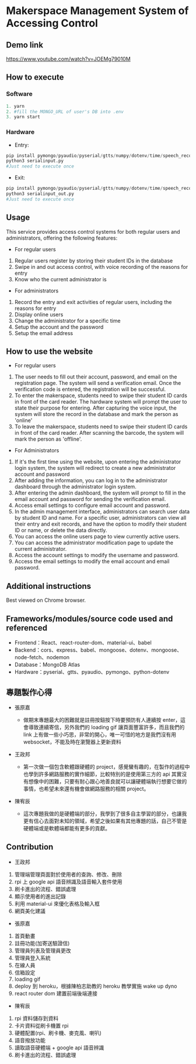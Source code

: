 # Makerspace Management System of Accessing Control

<!-- ## Deploy link
https://acs-web-final-project.herokuapp.com
 -->
## Demo link
https://www.youtube.com/watch?v=JOEMg79010M

## How to execute
### Software
```python
1. yarn
2. #fill the MONGO_URL of user's DB into .env
3. yarn start
```

### Hardware
* Entry: 
```python
pip install pymongo/pyaudio/pyserial/gtts/numpy/dotenv/time/speech_recognition/subprocess
python3 serialinput.py 
#Just need to execute once
```


   
* Exit: 
```python
pip install pymongo/pyaudio/pyserial/gtts/numpy/dotenv/time/speech_recognition/subprocess
python3 serialinput_out.py
#Just need to execute once
```

## Usage
This service provides access control systems for both regular users and administrators, offering the following features:

* For regular users
1. Regular users register by storing their student IDs in the database
2. Swipe in and out access control, with voice recording of the reasons for entry
3. Know who the current administrator is

* For administrators
1. Record the entry and exit activities of regular users, including the reasons for entry
2. Display online users
3. Change the administrator for a specific time
5. Setup the account and the password
6. Setup the email address


## How to use the website
* For regular users
1. The user needs to fill out their account, password, and email on the registration page. The system will send a verification email. Once the verification code is entered, the registration will be successful.
2. To enter the makerspace, students need to swipe their student ID cards in front of the card reader. The hardware system will prompt the user to state their purpose for entering. After capturing the voice input, the system will store the record in the database and mark the person as 'online'
3. To leave the makerspace, students need to swipe their student ID cards in front of the card reader. After scanning the barcode, the system will mark the person as 'offline'.

* For Administrators
1. If it's the first time using the website, upon entering the administrator login system, the system will redirect to create a new administrator account and password
2. After adding the information, you can log in to the administrator dashboard through the administrator login system.
3. After entering the admin dashboard, the system will prompt to fill in the email account and password for sending the verification email.
4. Access email settings to configure email account and password.
5. In the admin management interface, administrators can search user data by student ID and name. For a specific user, administrators can view all their entry and exit records, and have the option to modify their student ID or name, or delete the data directly.
6. You can access the online users page to view currently active users.
7. You can access the administrator modification page to update the current administrator.
8. Access the account settings to modify the username and password.
9. Access the email settings to modify the email account and email password.


## Additional instructions
Best viewed on Chrome browser.

## Frameworks/modules/source code used and referenced
* Frontend：React、react-router-dom、material-ui、babel
* Backend：cors、express、babel、mongoose、dotenv、mongoose、node-fetch、nodemon
* Database：MongoDB Atlas
* Hardware：pyserial、gtts、pyaudio、pymongo、python-dotenv

## 專題製作心得
* 張原嘉
    * 做期末專題最大的困難就是註冊按鈕按下時要預防有人連續按 enter，這會導致連續寄信，另外我們的 loading gif 讓頁面豐富許多，而且我們的 link 上有做一些小巧思，非常的開心，唯一可惜的地方是我們沒有用 websocket，不能及時在瀏覽器上更新資料
    
* 王政邦
   * 第一次做一個包含軟體跟硬體的 project，感覺蠻有趣的，在製作的過程中也學到許多網路服務的實作細節，比較特別的是使用第三方的 api 其實沒有想像中的困難，只要有耐心跟心地善良就可以讓硬體端執行想要它做的事情，也希望未來還有機會做網路服務的相關 project。

* 陳宥辰
   * 這次專題我做的是硬體端的部分，我學到了很多自主學習的部分，也讓我更有信心去面對未知的領域，希望之後如果有其他專題的話，自己不管是硬體端或是軟體端都能有更多的貢獻。

<!-- ## 使用之第三方套件、框架、程式碼
1. nodemailer 寄信程式
2. wake up dyno 陳柏志助教的 code https://github.com/TobyChen0106/109-1-web-deploy-tutorial
3. 參考 web programming hackathon 第二、第三次的 code
4. 參考電機二手書 EESHB 前端的程式碼
5. icon 及 favicon.ico 由網路上抓取 https://www.flaticon.com/
6. 硬體端部分用了 google api 的語音辨識
7. material-ui 的官方 table 模板 -->

## Contribution

* 王政邦
1. 管理端管理頁面對於使用者的查詢、修改、刪除
2. rpi 上 google api 語音辨識及語音輸入套件使用
3. 刷卡進出的流程、錯誤處理
4. 顯示使用者的進出記錄
5. 利用 material-ui 來優化表格及輸入框
6. 網頁美化建議
    
* 張原嘉
1. 首頁動畫
2. 註冊功能(加寄送驗證信)
3. 管理員列表及管理員更改
4. 管理員登入系統
5. 在線人員
6. 信箱設定
7. loading gif
8. deploy 到 heroku，根據陳柏志助教的 heroku 教學實施 wake up dyno
9. react router dom 建置前端後端連接

* 陳宥辰
1. rpi 資料儲存到資料
2. 卡片資料從刷卡機置 rpi
2. 硬體配置(rpi、刷卡機、麥克風、喇叭)
3. 語音撥放功能
4. 讀取語音硬體端 + google api 語音辨識
5. 刷卡進出的流程、錯誤處理

<!-- ## 是否有找外掛
否

## 是否為之前作品/專題的延伸
否

## 對於此課程的建議
無 -->

<!-- # Makerspace 門禁管理系統

## deploy 連結
https://acs-web-final-project.herokuapp.com

## Demo 影片連結
https://www.youtube.com/watch?v=JOEMg79010M

## 提供一組管理者帳密
* 帳號：ACS
* 密碼：aloha

## 如何使用 軟體端 code
1. yarn

2. 在 .env 中填寫 MONGO_URL

3. yarn start(concurrently frontend and backend)

## 如何使用 硬體端 code
* 刷入: 
   1. pip install pymongo/pyaudio/pyserial/gtts/numpy/dotenv/time/speech_recognition/subprocess
   2. python3 serialinput.py 
   
* 刷出: 
   1. pip install pymongo/pyaudio/pyserial/gtts/numpy/dotenv/time/speech_recognition/subprocess
   2. python3 serialinput_out.py


## 描述這個服務在做甚麼
這個服務提供一般使用者及管理者門禁系統，有以下功能：

* 一般使用者
1. 一般使用者註冊，儲存學號在資料庫裡
2. 刷入刷出門禁，並且語音記錄進來的原因
3. 知道目前管理者是誰

* 管理者
1. 紀錄一般使用者的進出情形及進入原因
2. 顯示在線人員
3. 某時段管理員更改
4. 帳密設定
5. 信箱設定


## 使用/操作方式
* 一般使用者
1. 至使用者註冊頁面填寫帳號、密碼、信箱，系統會寄送驗證信，填寫驗證碼即成功註冊
2. 若要進入 makerspace，將學生證放在刷卡機前面刷卡，硬體會問使用者進來做甚麼，讀取聲音後會將記錄儲存至資料庫，並且登記此人為在線
3. 若離開 makerspace，將學生證放在刷卡機前面刷卡，讀取條碼後會將此人登記為離線

* 管理者
1. 若初次使用網頁，進入管理員登入系統後系統會跳轉至新增管理員帳號密碼
2. 新增完後在管理員登入系統可登入管理頁面
3. 進入管理頁面後系統會通知填寫寄送驗證信的信箱帳密
4. 進入信箱設定設定信箱帳號密碼
5. 至管理端管理介面可以透過學號以及姓名查詢使用者資料，對某一使用者可以查看其所有進出紀錄，並可修改其學號或姓名或直接刪除該筆資料
6. 可進入在線人員頁面查看目前在線人員
7. 可進入修改管理員頁面修改目前管理員
8. 進入帳密設定修改帳號密碼
9. 進入信箱設定修改信箱帳號及信箱密碼


## 其他說明
用 chrome 看效果最佳

## 使用與參考之框架/模組/原始碼
* 前端：React、react-router-dom、material-ui、babel
* 後端：cors、express、babel、mongoose、dotenv、mongoose、node-fetch、nodemon
* 資料庫：MongoDB Atlas
* 硬體端：pyserial、gtts、pyaudio、pymongo、python-dotenv

## 專題製作心得
* 張原嘉
    * 做期末專題最大的困難就是註冊按鈕按下時要預防有人連續按 enter，這會導致連續寄信，另外我們的 loading gif 讓頁面豐富許多，而且我們的 link 上有做一些小巧思，非常的開心，唯一可惜的地方是我們沒有用 websocket，不能及時在瀏覽器上更新資料
    
* 王政邦
   * 第一次做一個包含軟體跟硬體的 project，感覺蠻有趣的，在製作的過程中也學到許多網路服務的實作細節，比較特別的是使用第三方的 api 其實沒有想像中的困難，只要有耐心跟心地善良就可以讓硬體端執行想要它做的事情，也希望未來還有機會做網路服務的相關 project。

* 陳宥辰
   * 這次專題我做的是硬體端的部分，我學到了很多自主學習的部分，也讓我更有信心去面對未知的領域，希望之後如果有其他專題的話，自己不管是硬體端或是軟體端都能有更多的貢獻。

## 使用之第三方套件、框架、程式碼
1. nodemailer 寄信程式
2. wake up dyno 陳柏志助教的 code https://github.com/TobyChen0106/109-1-web-deploy-tutorial
3. 參考 web programming hackathon 第二、第三次的 code
4. 參考電機二手書 EESHB 前端的程式碼
5. icon 及 favicon.ico 由網路上抓取 https://www.flaticon.com/
6. 硬體端部分用了 google api 的語音辨識
7. material-ui 的官方 table 模板

## Contributing 個別貢獻

* 王政邦
1. 管理端管理頁面對於使用者的查詢、修改、刪除
2. rpi 上 google api 語音辨識及語音輸入套件使用
3. 刷卡進出的流程、錯誤處理
4. 顯示使用者的進出記錄
5. 利用 material-ui 來優化表格及輸入框
6. 網頁美化建議
    
* 張原嘉
1. 首頁動畫
2. 註冊功能(加寄送驗證信)
3. 管理員列表及管理員更改
4. 管理員登入系統
5. 在線人員
6. 信箱設定
7. loading gif
8. deploy 到 heroku，根據陳柏志助教的 heroku 教學實施 wake up dyno
9. react router dom 建置前端後端連接

* 陳宥辰
1. rpi 資料儲存到資料
2. 卡片資料從刷卡機置 rpi
2. 硬體配置(rpi、刷卡機、麥克風、喇叭)
3. 語音撥放功能
4. 讀取語音硬體端 + google api 語音辨識
5. 刷卡進出的流程、錯誤處理

## 是否有找外掛
否

## 是否為之前作品/專題的延伸
否

## 對於此課程的建議
無
 -->
